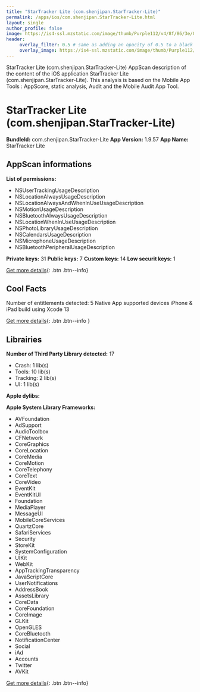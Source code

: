 ```yaml
---
title: "StarTracker Lite (com.shenjipan.StarTracker-Lite)"
permalink: /apps/ios/com.shenjipan.StarTracker-Lite.html
layout: single
author_profile: false
image: https://is4-ssl.mzstatic.com/image/thumb/Purple112/v4/8f/86/3e/8f863ec7-376f-1d9c-1818-a28a979391ca/AppIcon_lite-0-0-1x_U007emarketing-0-0-0-4-0-0-sRGB-0-0-0-GLES2_U002c0-512MB-85-220-0-0.png/512x512bb.jpg
header: 
     overlay_filter: 0.5 # same as adding an opacity of 0.5 to a black background
     overlay_image: https://is4-ssl.mzstatic.com/image/thumb/Purple112/v4/8f/86/3e/8f863ec7-376f-1d9c-1818-a28a979391ca/AppIcon_lite-0-0-1x_U007emarketing-0-0-0-4-0-0-sRGB-0-0-0-GLES2_U002c0-512MB-85-220-0-0.png/512x512bb.jpg
---
```

StarTracker Lite (com.shenjipan.StarTracker-Lite) AppScan description of the content of the iOS application StarTracker Lite (com.shenjipan.StarTracker-Lite). This analysis is based on the Mobile App Tools : AppScore, static analysis, Audit and the Mobile Audit App Tool.

# StarTracker Lite (com.shenjipan.StarTracker-Lite)

**BundleId:** com.shenjipan.StarTracker-Lite
**App Version:** 1.9.57
**App Name:** StarTracker Lite


## AppScan informations 

**List of permissions:** 
- NSUserTrackingUsageDescription
- NSLocationAlwaysUsageDescription
- NSLocationAlwaysAndWhenInUseUsageDescription
- NSMotionUsageDescription
- NSBluetoothAlwaysUsageDescription
- NSLocationWhenInUseUsageDescription
- NSPhotoLibraryUsageDescription
- NSCalendarsUsageDescription
- NSMicrophoneUsageDescription
- NSBluetoothPeripheralUsageDescription
  
  
**Private keys:** 31
**Public keys:** 7
**Custom keys:** 14
**Low securit keys:** 1
  
[Get more details](/pricing.html){: .btn .btn--info}

## Cool Facts

Number of entitlements detected: 5
Native App
supported devices iPhone & iPad
build using Xcode 13
  
[Get more details](/pricing.html){: .btn .btn--info }

## Librairies 
**Number of Third Party Library detected:** 17
- Crash: 1 lib(s)
- Tools: 10 lib(s)
- Tracking: 2 lib(s)
- UI: 1 lib(s)


**Apple dylibs:**


**Apple System Library Frameworks:**
- AVFoundation
- AdSupport
- AudioToolbox
- CFNetwork
- CoreGraphics
- CoreLocation
- CoreMedia
- CoreMotion
- CoreTelephony
- CoreText
- CoreVideo
- EventKit
- EventKitUI
- Foundation
- MediaPlayer
- MessageUI
- MobileCoreServices
- QuartzCore
- SafariServices
- Security
- StoreKit
- SystemConfiguration
- UIKit
- WebKit
- AppTrackingTransparency
- JavaScriptCore
- UserNotifications
- AddressBook
- AssetsLibrary
- CoreData
- CoreFoundation
- CoreImage
- GLKit
- OpenGLES
- CoreBluetooth
- NotificationCenter
- Social
- iAd
- Accounts
- Twitter
- AVKit


  
[Get more details](/pricing.html){: .btn .btn--info}

